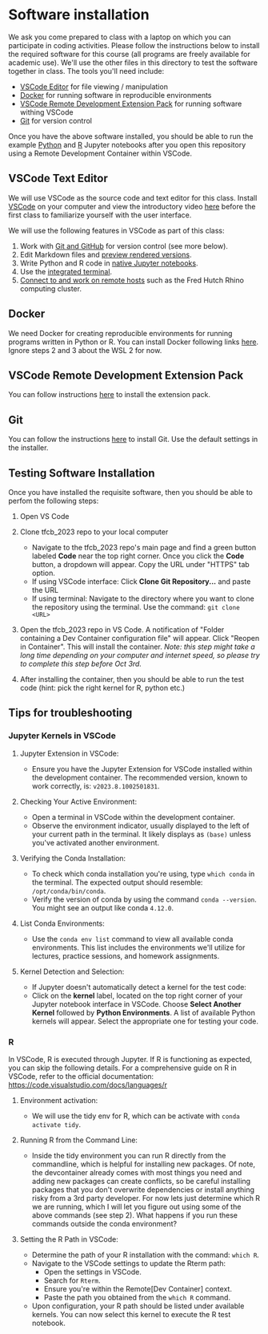 # Software installation

We ask you come prepared to class with a laptop on which you can participate in coding activities. Please follow the instructions below to install the required software for this course (all programs are freely available for academic use). We'll use the other files in this directory to test the software together in class. The tools you'll need include:

- [VSCode Editor](#text-editor) for file viewing / manipulation
- [Docker](#docker) for running software in reproducible environments
- [VSCode Remote Development Extension Pack](#vscode-remote-development-extension-pack) for running software withing VSCode
- [Git](#git) for version control

Once you have the above software installed, you should be able to run the example [Python](test_python.ipynb) and [R](test_R.ipynb) Jupyter notebooks after you open this repository using a Remote Development Container within VSCode.

## VSCode Text Editor

We will use VSCode as the source code and text editor for this class. Install [VSCode](https://code.visualstudio.com/Download) on your computer and view the introductory video [here](https://code.visualstudio.com/docs/introvideos/basics) before the first class to familiarize yourself with the user interface.

We will use the following features in VSCode as part of this class:

1. Work with [Git and GitHub](https://code.visualstudio.com/docs/introvideos/versioncontrol) for version control (see more below).
2. Edit Markdown files and [preview rendered versions](https://code.visualstudio.com/docs/languages/markdown).
3. Write Python and R code in [native Jupyter notebooks](https://code.visualstudio.com/docs/datascience/jupyter-notebooks).
4. Use the [integrated terminal](https://code.visualstudio.com/docs/editor/integrated-terminal).
5. [Connect to and work on remote hosts](https://code.visualstudio.com/docs/remote/ssh) such as the Fred Hutch Rhino computing cluster.

## Docker

We need Docker for creating reproducible environments for running programs written in Python or R.
You can install Docker following links [here](https://code.visualstudio.com/docs/remote/containers#_installation). Ignore steps 2 and 3 about the WSL 2 for now. 

## VSCode Remote Development Extension Pack

You can follow instructions [here](https://marketplace.visualstudio.com/items?itemName=ms-vscode-remote.vscode-remote-extensionpack) to install the extension pack.

## Git

You can follow the instructions [here](https://git-scm.com/book/en/v2/Getting-Started-Installing-Git) to install Git. Use the default settings in the installer.

## Testing Software Installation

Once you have installed the requisite software, then you should be able to perfom the following steps:

1) Open VS Code

1) Clone tfcb_2023 repo to your local computer  
    - Navigate to the tfcb_2023 repo's main page and find a green button labeled **Code** near the top right corner. Once you click the **Code**  button, a dropdown will appear. Copy the URL under "HTTPS" tab option.  
    - If using VSCode interface: Click **Clone Git Repository...**  and paste the URL   
    - If using terminal: Navigate to the directory where you want to clone the repository using the terminal. Use the command: `git clone <URL>`

1) Open the tfcb_2023 repo in VS Code. A notification of "Folder containing a Dev Container configuration file" will appear. Click "Reopen in Container". This will install the container. *Note: this step might take a long time depending on your computer and internet speed, so please try to complete this step before Oct 3rd.*

1) After installing the container, then you should be able to run the test code (hint: pick the right kernel for R, python etc.)


## Tips for troubleshooting
### Jupyter Kernels in VSCode
1) Jupyter Extension in VSCode:
    * Ensure you have the Jupyter Extension for VSCode installed within the development container. The recommended version, known to work correctly, is: `v2023.8.1002501831`.

1) Checking Your Active Environment:
    * Open a terminal in VSCode within the development container.
    * Observe the environment indicator, usually displayed to the left of your current path in the terminal. It likely displays as `(base)` unless you've activated another environment.

1) Verifying the Conda Installation:
    * To check which conda installation you're using, type `which conda` in the terminal. The expected output should resemble: `/opt/conda/bin/conda`.
    * Verify the version of conda by using the command `conda --version`. You might see an output like conda `4.12.0`.

1) List Conda Environments:
    * Use the `conda env list` command to view all available conda environments. This list includes the environments we'll utilize for lectures, practice sessions, and homework assignments.

1) Kernel Detection and Selection:
    * If Jupyter doesn't automatically detect a kernel for the test code:
    * Click on the **kernel** label, located on the top right corner of your Jupyter notebook interface in VSCode. Choose **Select Another Kernel** followed by **Python Environments**. A list of available Python kernels will appear. Select the appropriate one for testing your code.

### R
In VSCode, R is executed through Jupyter. If R is functioning as expected, you can skip the following details. For a comprehensive guide on R in VSCode, refer to the official documentation: https://code.visualstudio.com/docs/languages/r  

1) Environment activation:
    * We will use the tidy env for R, which can be activate with `conda activate tidy`.

1) Running R from the Command Line:
    * Inside the tidy environment you can run R directly from the commandline, which is helpful for installing new packages. Of note, the devcontainer already comes with most things you need and adding new packages can create conflicts, so be careful installing packages that you don't overwrite dependencies or install anything risky from a 3rd party developer. For now lets just determine which R we are running, which I will let you figure out using some of the above commands (see step 2). What happens if you run these commands outside the conda environment?

1) Setting the R Path in VSCode:
    * Determine the path of your R installation with the command: `which R`.
    * Navigate to the VSCode settings to update the Rterm path:
        - Open the settings in VSCode.
        - Search for `Rterm`.
        - Ensure you're within the Remote[Dev Container] context.
        - Paste the path you obtained from the `which R` command.
    * Upon configuration, your R path should be listed under available kernels. You can now select this kernel to execute the R test notebook.

